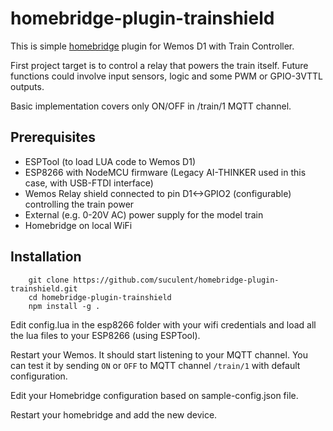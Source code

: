 # homebridge-plugin-trainshield

This is simple [homebridge](https://github.com/nfarina/homebridge) plugin for Wemos D1 with Train Controller.

First project target is to control a relay that powers the train itself. Future functions could involve input sensors, logic and some PWM or GPIO-3VTTL outputs.

Basic implementation covers only ON/OFF in /train/1 MQTT channel.

## Prerequisites

* ESPTool (to load LUA code to Wemos D1)
* ESP8266 with NodeMCU firmware (Legacy AI-THINKER used in this case, with USB-FTDI interface)
* Wemos Relay shield connected to pin D1<->GPIO2 (configurable) controlling the train power
* External (e.g. 0-20V AC) power supply for the model train
* Homebridge on local WiFi

## Installation

```
    git clone https://github.com/suculent/homebridge-plugin-trainshield.git
    cd homebridge-plugin-trainshield
    npm install -g .
```

Edit config.lua in the esp8266 folder with your wifi credentials and load all the lua files to your ESP8266 (using ESPTool).

Restart your Wemos. It should start listening to your MQTT channel. You can test it by sending `ON` or `OFF` to MQTT channel `/train/1` with default configuration.

Edit your Homebridge configuration based on sample-config.json file.

Restart your homebridge and add the new device.
